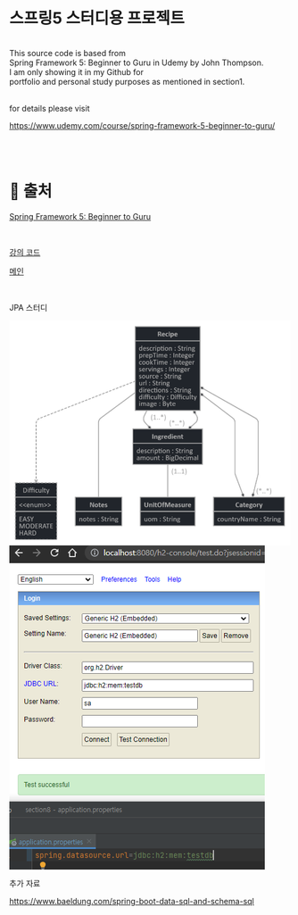# 스프링5 스터디용 프로젝트


<br />
This source code is based from<br />
Spring Framework 5: Beginner to Guru in Udemy by John Thompson.<br />
I am only showing it in my Github for<br />
portfolio and personal study purposes as mentioned in section1.<br /><br />

for details please visit<br />

https://www.udemy.com/course/spring-framework-5-beginner-to-guru/

<br />
<br />


# 📓 출처

[ Spring Framework 5: Beginner to Guru ](https://github.com/springframeworkguru/spring5-recipe-app/tree/add-index-page "udemy")

<br />

[강의 코드](https://github.com/springframeworkguru/sfg-di/tree/scope-demo "스프링 구루")

[메인](../README.MD "스프링 구루")

<br />

JPA 스터디

<!-- JPA Model -->

<img align="center" src="src/main/resources/static/img/jhipster_jdl.png" alt="https://start.jhipster.tech/jdl-studio/#/view/0cbe95ba-b189-4ade-8b1a-310a3360c895"/>

<img align="center" src="src/main/resources/static/img/h2_console.PNG" alt="http://localhost:8080/h2-console/"/>


추가 자료

https://www.baeldung.com/spring-boot-data-sql-and-schema-sql